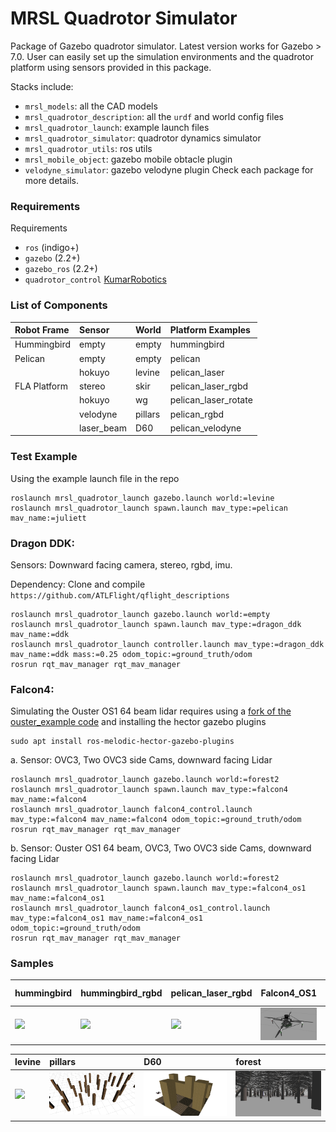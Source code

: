 MRSL Quadrotor Simulator
=============
Package of Gazebo quadrotor simulator. Latest version works for Gazebo > 7.0.
User can easily set up the simulation environments and the quadrotor platform using sensors provided in this package.

Stacks include:
  - `mrsl_models`: all the CAD models
  - `mrsl_quadrotor_description`: all the `urdf` and world config files
  - `mrsl_quadrotor_launch`: example launch files
  - `mrsl_quadrotor_simulator`: quadrotor dynamics simulator
  - `mrsl_quadrotor_utils`: ros utils
  - `mrsl_mobile_object`: gazebo mobile obtacle plugin
  - `velodyne_simulator`: gazebo velodyne plugin
Check each package for more details.

### Requirements
Requirements
 - `ros` (indigo+)
 - `gazebo` (2.2+)
 - `gazebo_ros` (2.2+)
 - `quadrotor_control` [KumarRobotics](https://github.com/KumarRobotics/quadrotor_control)

### List of Components
  Robot Frame          |  Sensor | World | Platform Examples
  :------------------- |:-----   | :-----| :-------
  Hummingbird          |  empty  | empty | hummingbird
  Pelican              |  empty  | empty | pelican
  |                    |  hokuyo | levine| pelican\_laser
  FLA Platform         |  stereo | skir  | pelican\_laser\_rgbd
  |                    |  hokuyo | wg    | pelican\_laser\_rotate
  |                    |velodyne | pillars| pelican\_rgbd
  |                    | laser\_beam | D60| pelican\_velodyne

### Test Example
Using the example launch file in the repo
```
roslaunch mrsl_quadrotor_launch gazebo.launch world:=levine
roslaunch mrsl_quadrotor_launch spawn.launch mav_type:=pelican mav_name:=juliett
```

### Dragon DDK:

Sensors: Downward facing camera, stereo, rgbd, imu.

Dependency: Clone and compile `https://github.com/ATLFlight/qflight_descriptions`

```
roslaunch mrsl_quadrotor_launch gazebo.launch world:=empty
roslaunch mrsl_quadrotor_launch spawn.launch mav_type:=dragon_ddk mav_name:=ddk
roslaunch mrsl_quadrotor_launch controller.launch mav_type:=dragon_ddk mav_name:=ddk mass:=0.25 odom_topic:=ground_truth/odom
rosrun rqt_mav_manager rqt_mav_manager
```

### Falcon4:

Simulating the Ouster OS1 64 beam lidar requires using a [fork of the ouster_example code](https://github.com/wilselby/ouster_example)
and installing the hector gazebo plugins
```
sudo apt install ros-melodic-hector-gazebo-plugins
```
 a. Sensor: OVC3, Two OVC3 side Cams, downward facing Lidar
```
roslaunch mrsl_quadrotor_launch gazebo.launch world:=forest2
roslaunch mrsl_quadrotor_launch spawn.launch mav_type:=falcon4 mav_name:=falcon4
roslaunch mrsl_quadrotor_launch falcon4_control.launch mav_type:=falcon4 mav_name:=falcon4 odom_topic:=ground_truth/odom
rosrun rqt_mav_manager rqt_mav_manager
```
 b. Sensor: Ouster OS1 64 beam, OVC3, Two OVC3 side Cams, downward facing Lidar
```
roslaunch mrsl_quadrotor_launch gazebo.launch world:=forest2
roslaunch mrsl_quadrotor_launch spawn.launch mav_type:=falcon4_os1 mav_name:=falcon4_os1
roslaunch mrsl_quadrotor_launch falcon4_os1_control.launch mav_type:=falcon4_os1 mav_name:=falcon4_os1 odom_topic:=ground_truth/odom
rosrun rqt_mav_manager rqt_mav_manager
```

### Samples
  hummingbird | hummingbird\_rgbd | pelican\_laser\_rgbd | Falcon4\_OS1 | mobile object
  :---------- | :-------------- | :------------------ | :----------- | :-----------
  <img src="./mrsl_models/samples/hummingbird.jpg" width="128"> | <img src="./mrsl_models/samples/hummingbird_rgbd.jpg" width="128"> | <img src="./mrsl_models/samples/pelican_laser_rgbd.jpg" width="128"> | <img src="./mrsl_models/samples/Falcon4.jpg" width="128"> | <img src="./mrsl_models/samples/mobile_object.jpg" width="128">

  levine | pillars | D60 | forest
  :---------- | :-------------- | :----------- | :-----------
  <img src="./mrsl_models/samples/levine.jpg" width="180"> | <img src="./mrsl_models/samples/pillars.png" width="180"> | <img src="./mrsl_models/samples/D60.png" width="180"> | <img src="./mrsl_models/samples/Forest.jpg" width="180">


